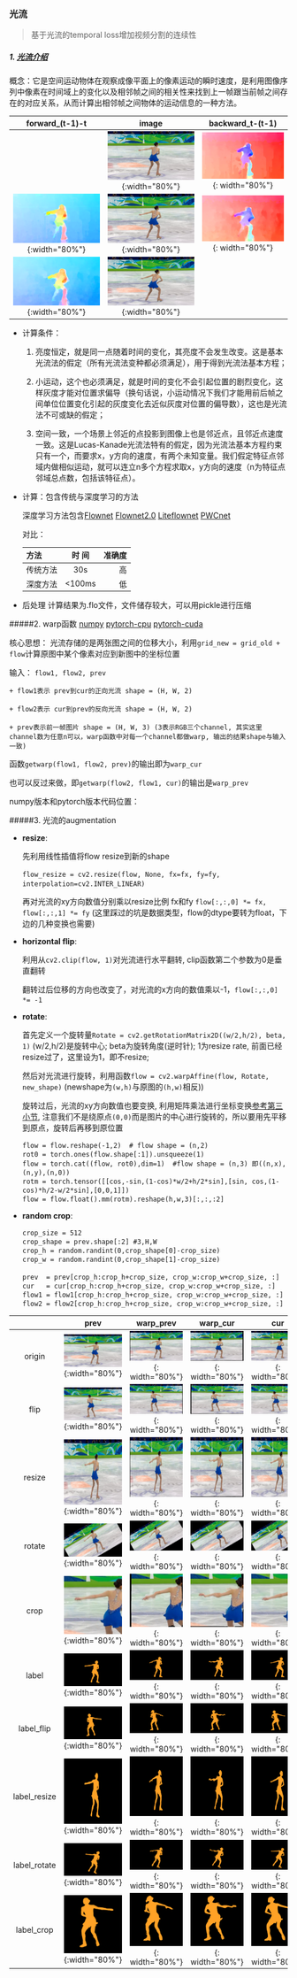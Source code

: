 ### 光流
>基于光流的temporal loss增加视频分割的连续性

##### 1. [光流介绍](https://blog.csdn.net/qq_38906523/article/details/80781242)

概念：它是空间运动物体在观察成像平面上的像素运动的瞬时速度，是利用图像序列中像素在时间域上的变化以及相邻帧之间的相关性来找到上一帧跟当前帧之间存在的对应关系，从而计算出相邻帧之间物体的运动信息的一种方法。

| <div align=center>forward_(t-1)-t | <div align=center>image | <div align=center>backward_t-(t-1) |
|-------|:---|-------:|
| |<div align=center>![](image/org/0000.png){:width="80%"}|<div align=center> ![](image/flow-vis/backward_1_0.png){: width="80%"}|
|<div align=center>![](image/flow-vis/forward_0_1.png){:width="80%"}|<div align=center>![](image/org/0001.png){:width="80%"}|<div align=center> ![](image/flow-vis/backward_2_1.png){: width="80%"}|
|<div align=center>![](image/flow-vis/forward_1_2.png){:width="80%"} |<div align=center>![](image/org/0002.png){:width="80%"}| |    


* 计算条件：
    1. 亮度恒定，就是同一点随着时间的变化，其亮度不会发生改变。这是基本光流法的假定（所有光流法变种都必须满足），用于得到光流法基本方程；

    2. 小运动，这个也必须满足，就是时间的变化不会引起位置的剧烈变化，这样灰度才能对位置求偏导（换句话说，小运动情况下我们才能用前后帧之间单位位置变化引起的灰度变化去近似灰度对位置的偏导数），这也是光流法不可或缺的假定；

    3. 空间一致，一个场景上邻近的点投影到图像上也是邻近点，且邻近点速度一致。这是Lucas-Kanade光流法特有的假定，因为光流法基本方程约束只有一个，而要求x，y方向的速度，有两个未知变量。我们假定特征点邻域内做相似运动，就可以连立n多个方程求取x，y方向的速度（n为特征点邻域总点数，包括该特征点）。 

+ 计算：包含传统与深度学习的方法

    深度学习方法包含[Flownet](https://blog.csdn.net/sigai_csdn/article/details/80664481)
                    [Flownet2.0](http://www.cnblogs.com/jiujing23333/p/9386695.html)
                    [Liteflownet](https://github.com/twhui/LiteFlowNet)
                    [PWCnet](https://github.com/RanhaoKang/PWC-Net_pytorch)

    对比：

    |  方法 |时 间| 准确度 |
    | ----- |:-----:| ---:|
    |传统方法| 30s    | 高 |
    |深度方法| <100ms |低  | 

+ 后处理
    计算结果为.flo文件，文件储存较大，可以用pickle进行压缩


#####2. warp函数
[numpy](https://blog.csdn.net/sigai_csdn/article/details/80664481)
[pytorch-cpu](https://blog.csdn.net/sigai_csdn/article/details/80664481)
[pytorch-cuda](https://blog.csdn.net/sigai_csdn/article/details/80664481)

核心思想：
    光流存储的是两张图之间的位移大小，利用`grid_new = grid_old + flow`计算原图中某个像素对应到新图中的坐标位置

输入： `flow1, flow2, prev`

    + flow1表示 prev到cur的正向光流 shape = (H, W, 2)

    + flow2表示 cur到prev的反向光流 shape = (H, W, 2) 

    + prev表示前一帧图片 shape = (H, W, 3) (3表示RGB三个channel, 其实这里channel数为任意n可以，warp函数中对每一个channel都做warp, 输出的结果shape与输入一致)

函数`getwarp(flow1, flow2, prev)`的输出即为`warp_cur `

也可以反过来做，即`getwarp(flow2, flow1, cur)`的输出是`warp_prev`

numpy版本和pytorch版本代码位置：

#####3. 光流的augmentation

- **resize**:
    
    先利用线性插值将flow resize到新的shape

    `flow_resize = cv2.resize(flow, None, fx=fx, fy=fy, interpolation=cv2.INTER_LINEAR)`

    再对光流的xy方向数值分别乘以resize比例 fx和fy
    `flow[:,:,0] *= fx, flow[:,:,1] *= fy`
    (这里踩过的坑是数据类型，flow的dtype要转为float，下边的几种变换也需要)

- **horizontal flip**:
    
    利用从`cv2.clip(flow, 1)`对光流进行水平翻转, clip函数第二个参数为0是垂直翻转

    翻转过后位移的方向也改变了，对光流的x方向的数值乘以-1，`flow[:,:,0] *= -1` 

- **rotate**:
    
    首先定义一个旋转量`Rotate = cv2.getRotationMatrix2D((w/2,h/2), beta, 1)`  (w/2,h/2)是旋转中心; beta为旋转角度(逆时针); 1为resize rate, 前面已经resize过了，这里设为1，即不resize; 

    然后对光流进行旋转，利用函数`flow = cv2.warpAffine(flow, Rotate, new_shape)` (newshape为`(w,h)`与原图的`(h,w)`相反))

    旋转过后，光流的xy方向数值也要变换, 利用矩阵乘法进行坐标变换[参考第三小节](https://blog.csdn.net/csxiaoshui/article/details/65446125), 注意我们不是绕原点`(0,0)`而是图片的中心进行旋转的，所以要用先平移到原点，旋转后再移到原位置
    ```
    flow = flow.reshape(-1,2)  # flow shape = (n,2)
    rot0 = torch.ones(flow.shape[:1]).unsqueeze(1)
    flow = torch.cat((flow, rot0),dim=1)  #flow shape = (n,3) 即((n,x),(n,y),(n,0))
    rotm = torch.tensor([[cos,-sin,(1-cos)*w/2+h/2*sin],[sin, cos,(1-cos)*h/2-w/2*sin],[0,0,1]])
    flow = flow.float().mm(rotm).reshape(h,w,3)[:,:,:2]
    ```

- **random crop**:
    ```
    crop_size = 512
    crop_shape = prev.shape[:2] #3,H,W
    crop_h = random.randint(0,crop_shape[0]-crop_size)
    crop_w = random.randint(0,crop_shape[1]-crop_size)

    prev  = prev[crop_h:crop_h+crop_size, crop_w:crop_w+crop_size, :]
    cur   = cur[crop_h:crop_h+crop_size, crop_w:crop_w+crop_size, :]
    flow1 = flow1[crop_h:crop_h+crop_size, crop_w:crop_w+crop_size, :]
    flow2 = flow2[crop_h:crop_h+crop_size, crop_w:crop_w+crop_size, :]
    ```

| |<div align=center>prev | <div align=center>warp_prev | <div align=center>warp_cur |<div align=center>cur |
|---|:----:|:---:|:---:|-------:|
|<div align=center>origin|<div align=center>![](image/org/0000.png){:width="80%"}|<div align=center> ![](image/warp/warp_from_cur_to_prev.png){: width="80%"}|<div align=center> ![](image/warp/warp_from_prev_to_cur.png){: width="80%"}|<div align=center> ![](image/org/0001.png){: width="80%"}|
|<div align=center>flip|<div align=center>![](image/warp/flip_prev.png){:width="80%"}|<div align=center> ![](image/warp/flip_from_cur_to_prev.png){: width="80%"}|<div align=center> ![](image/warp/flip_from_prev_to_cur.png){: width="80%"}|<div align=center> ![](image/warp/flip_cur.png){: width="80%"}|
|<div align=center>resize|<div align=center>![](image/warp/resize_prev.png){:width="80%"}|<div align=center> ![](image/warp/resize_from_cur_to_prev.png){: width="80%"}|<div align=center> ![](image/warp/resize_from_prev_to_cur.png){: width="80%"}|<div align=center> ![](image/warp/resize_cur.png){: width="80%"}|
|<div align=center>rotate|<div align=center>![](image/warp/rotate_prev.png){:width="80%"}|<div align=center> ![](image/warp/rotate_from_cur_to_prev.png){: width="80%"}|<div align=center> ![](image/warp/rotate_from_prev_to_cur.png){: width="80%"}|<div align=center> ![](image/warp/rotate_cur.png){: width="80%"}|
|<div align=center>crop|<div align=center>![](image/warp/crop_prev.png){:width="80%"}|<div align=center> ![](image/warp/crop_from_cur_to_prev.png){: width="80%"}|<div align=center> ![](image/warp/crop_from_prev_to_cur.png){: width="80%"}|<div align=center> ![](image/warp/crop_cur.png){: width="80%"}|
|<div align=center>label|<div align=center>![](image/label-warped/0000.png){:width="80%"}|<div align=center> ![](image/label-warped/warp_from_cur_to_prev.png){: width="80%"}|<div align=center> ![](image/label-warped/warp_from_prev_to_cur.png){: width="80%"}|<div align=center> ![](image/label-warped/0001.png){: width="80%"}|
|<div align=center>label_flip|<div align=center>![](image/label-warped/flip_prev.png){:width="80%"}|<div align=center> ![](image/label-warped/flip_from_cur_to_prev.png){: width="80%"}|<div align=center> ![](image/label-warped/flip_from_prev_to_cur.png){: width="80%"}|<div align=center> ![](image/label-warped/flip_cur.png){: width="80%"}|
|<div align=center>label_resize|<div align=center>![](image/label-warped/resize_prev_.png){:width="80%"}|<div align=center> ![](image/label-warped/resize_from_cur_to_prev.png){: width="80%"}|<div align=center> ![](image/label-warped/resize_from_prev_to_cur.png){: width="80%"}|<div align=center> ![](image/label-warped/resize_cur_.png){: width="80%"}|
|<div align=center>label_rotate|<div align=center>![](image/label-warped/rotate_prev.png){:width="80%"}|<div align=center> ![](image/label-warped/rotate_from_cur_to_prev.png){: width="80%"}|<div align=center> ![](image/label-warped/rotate_from_prev_to_cur.png){: width="80%"}|<div align=center> ![](image/label-warped/rotate_cur.png){: width="80%"}|
|<div align=center>label_crop|<div align=center>![](image/label-warped/crop_prev.png){:width="80%"}|<div align=center> ![](image/label-warped/crop_from_cur_to_prev.png){: width="80%"}|<div align=center> ![](image/label-warped/crop_from_prev_to_cur.png){: width="80%"}|<div align=center> ![](image/label-warped/crop_cur.png){: width="80%"}|
